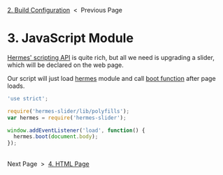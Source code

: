 [2. Build Configuration][build-config] &nbsp;&lt;&nbsp; Previous Page

[build-config]: 2_gulpfile.js.md

# 3. JavaScript Module

[Hermes' scripting API][js-api] is quite rich, but all we need is upgrading a
slider, which will be declared on the web page.

[js-api]: https://github.com/webfront-toolkit/hermes/blob/master/doc/javascript-api.md

Our script will just load [hermes][hermes] module and call [boot function][boot]
after page loads.

[hermes]: https://github.com/webfront-toolkit/hermes
[boot]: https://github.com/webfront-toolkit/hermes/blob/master/doc/javascript-api.md#bootcontainerelement

```js
'use strict';

require('hermes-slider/lib/polyfills');
var hermes = require('hermes-slider');

window.addEventListener('load', function() {
  hermes.boot(document.body);
});
```

&nbsp;<br>
Next Page &nbsp;&gt;&nbsp; [4. HTML Page][html-page]

[html-page]: 4_index.html.md

